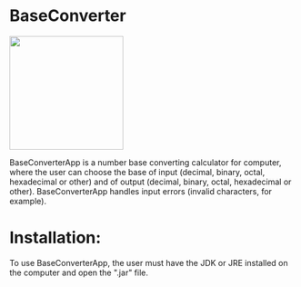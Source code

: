 # BaseConverter

<img src="https://github.com/MatheusWAlvarenga/BaseConverter/blob/main/img/BaseConverterApp%20-%20Input%20Ok.png?raw=true" width = "200px" />

BaseConverterApp  is a number base converting calculator for computer, where the
user can choose the base of input (decimal, binary, octal, hexadecimal or other) and of
output (decimal, binary, octal, hexadecimal or other). BaseConverterApp handles input errors (invalid characters, for example).

# Installation:
To use BaseConverterApp, the user must have the JDK or JRE installed on the computer and open the ".jar" file.
